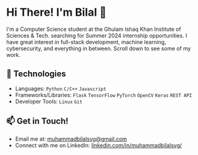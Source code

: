 # Hi There! I'm Bilal 👋
I'm a Computer Science student at the Ghulam Ishaq Khan Institute of Sciences & Tech. searching for Summer 2024 internship opportunities.
I have great interest in full-stack development, machine learning, cybersecurity, and everything in between. Scroll down to see some of my work.

## 🔧 Technologies
* Languages: `Python` `C/C++` `Javascript` 
* Frameworks/Libraries: `Flask` `TensorFlow` `PyTorch` `OpenCV` `Keras` `REST API`
* Developer Tools: `Linux` `Git`

## 📫 Get in Touch!
* Email me at: muhammadbilalsvg@gmail.com
* Connect with me on LinkedIn: [linkedin.com/in/muhammadbilalsvg/](https://www.linkedin.com/in/muhammadbilalsvg/)
